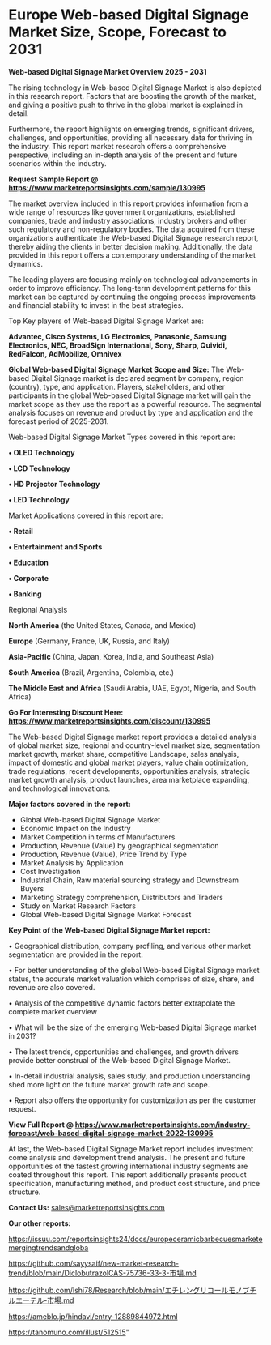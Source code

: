 # Europe Web-based Digital Signage Market Size, Scope, Forecast to 2031

<Strong> Web-based Digital Signage Market Overview 2025 - 2031</strong>

The rising technology in Web-based Digital Signage Market is also depicted in this research report. Factors that are boosting the growth of the market, and giving a positive push to thrive in the global market is explained in detail.

Furthermore, the report highlights on emerging trends, significant drivers, challenges, and opportunities, providing all necessary data for thriving in the industry. This report market research offers a comprehensive perspective, including an in-depth analysis of the present and future scenarios within the industry.

<strong>Request Sample Report @ <a href=https://www.marketreportsinsights.com/sample/130995>https://www.marketreportsinsights.com/sample/130995</a></strong>

The market overview included in this report provides information from a wide range of resources like government organizations, established companies, trade and industry associations, industry brokers and other such regulatory and non-regulatory bodies. The data acquired from these organizations authenticate the Web-based Digital Signage research report, thereby aiding the clients in better decision making. Additionally, the data provided in this report offers a contemporary understanding of the market dynamics.

The leading players are focusing mainly on technological advancements in order to improve efficiency. The long-term development patterns for this market can be captured by continuing the ongoing process improvements and financial stability to invest in the best strategies.

Top Key players of Web-based Digital Signage Market are:

<strong>Advantec, Cisco Systems, LG Electronics, Panasonic, Samsung Electronics, NEC, BroadSign International, Sony, Sharp, Quividi, RedFalcon, AdMobilize, Omnivex</strong>

<strong><b>Global Web-based Digital Signage Market Scope and Size:</b></strong>
The Web-based Digital Signage market is declared segment by company, region (country), type, and application. Players, stakeholders, and other participants in the global Web-based Digital Signage market will gain the market scope as they use the report as a powerful resource. The segmental analysis focuses on revenue and product by type and application and the forecast period of 2025-2031.

Web-based Digital Signage Market Types covered in this report are:

<strong>• OLED Technology

• LCD Technology

• HD Projector Technology

• LED Technology</strong>

Market Applications covered in this report are:

<strong>• Retail

• Entertainment and Sports

• Education

• Corporate

• Banking</strong> 

Regional Analysis

<strong>North America</strong> (the United States, Canada, and Mexico)

<strong>Europe</strong> (Germany, France, UK, Russia, and Italy)

<strong>Asia-Pacific</strong> (China, Japan, Korea, India, and Southeast Asia)

<strong>South America</strong> (Brazil, Argentina, Colombia, etc.)

<strong>The Middle East and Africa</strong> (Saudi Arabia, UAE, Egypt, Nigeria, and South Africa)

<strong>Go For Interesting Discount Here: <a href=https://www.marketreportsinsights.com/discount/130995>https://www.marketreportsinsights.com/discount/130995</a></strong>

The Web-based Digital Signage market report provides a detailed analysis of global market size, regional and country-level market size, segmentation market growth, market share, competitive Landscape, sales analysis, impact of domestic and global market players, value chain optimization, trade regulations, recent developments, opportunities analysis, strategic market growth analysis, product launches, area marketplace expanding, and technological innovations.

<strong><b>Major factors covered in the report:</b></strong>
<ul>
  <li>Global Web-based Digital Signage Market </li>
  <li>Economic Impact on the Industry</li>
  <li>Market Competition in terms of Manufacturers</li>
  <li>Production, Revenue (Value) by geographical segmentation</li>
  <li>Production, Revenue (Value), Price Trend by Type</li>
  <li>Market Analysis by Application</li>
  <li>Cost Investigation</li>
  <li>Industrial Chain, Raw material sourcing strategy and Downstream Buyers</li>
  <li>Marketing Strategy comprehension, Distributors and Traders</li>
  <li>Study on Market Research Factors</li>
  <li>Global Web-based Digital Signage Market Forecast</li>
</ul>

<strong><b>Key Point of the Web-based Digital Signage Market report:</b></strong>

• Geographical distribution, company profiling, and various other market segmentation are provided in the report.

• For better understanding of the global Web-based Digital Signage market status, the accurate market valuation which comprises of size, share, and revenue are also covered.

• Analysis of the competitive dynamic factors better extrapolate the complete market overview

• What will be the size of the emerging Web-based Digital Signage market in 2031?

• The latest trends, opportunities and challenges, and growth drivers provide better construal of the Web-based Digital Signage Market.

• In-detail industrial analysis, sales study, and production understanding shed more light on the future market growth rate and scope.

• Report also offers the opportunity for customization as per the customer request.

<strong><b>View Full Report @ <a href=https://www.marketreportsinsights.com/industry-forecast/web-based-digital-signage-market-2022-130995>https://www.marketreportsinsights.com/industry-forecast/web-based-digital-signage-market-2022-130995</a></b></strong>


At last, the Web-based Digital Signage Market report includes investment come analysis and development trend analysis. The present and future opportunities of the fastest growing international industry segments are coated throughout this report. This report additionally presents product specification, manufacturing method, and product cost structure, and price structure.

<strong>Contact Us:</strong>
sales@marketreportsinsights.com

<strong>Our other reports:</strong>

<a href=https://issuu.com/reportsinsights24/docs/europeceramicbarbecuesmarketemergingtrendsandgloba>https://issuu.com/reportsinsights24/docs/europeceramicbarbecuesmarketemergingtrendsandgloba</a>

<a href=https://github.com/sayysaif/new-market-research-trend/blob/main/DiclobutrazolCAS-75736-33-3-市場.md>https://github.com/sayysaif/new-market-research-trend/blob/main/DiclobutrazolCAS-75736-33-3-市場.md</a>

<a href=https://github.com/Ishi78/Research/blob/main/エチレングリコールモノブチルエーテル-市場.md>https://github.com/Ishi78/Research/blob/main/エチレングリコールモノブチルエーテル-市場.md</a>

<a href=https://ameblo.jp/hindavi/entry-12889844972.html>https://ameblo.jp/hindavi/entry-12889844972.html</a>

<a href=https://tanomuno.com/illust/512515>https://tanomuno.com/illust/512515</a>"
